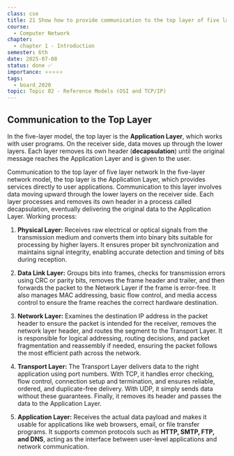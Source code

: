 ```yaml
---
class: cse
title: 21 Show how to provide communication to the top layer of five layer network
course:
  - Computer Network
chapter:
  - chapter 1 - Introduction
semester: 6th
date: 2025-07-08
status: done ✅
importance: ⭐⭐⭐⭐⭐
tags:
  - board_2020
topic: Topic 02 - Reference Models (OSI and TCP/IP)
---
```


## **Communication to the Top Layer**

In the five-layer model, the top layer is the **Application Layer**, which works with user programs. On the receiver side, data moves up through the lower layers. Each layer removes its own header (**decapsulation**) until the original message reaches the Application Layer and is given to the user.

Communication to the top layer of five layer network In the five-layer network model, the top layer is the Application Layer, which provides services directly to user applications. Communication to this layer involves data moving upward through the lower layers on the receiver side. Each layer processes and removes its own header in a process called decapsulation, eventually delivering the original data to the Application Layer. Working process: 

1.  **Physical Layer:** Receives raw electrical or optical signals from the transmission medium and converts them into binary bits suitable for processing by higher layers. It ensures proper bit synchronization and maintains signal integrity, enabling accurate detection and timing of bits during reception. 

2. **Data Link Layer:** Groups bits into frames, checks for transmission errors using CRC or parity bits, removes the frame header and trailer, and then forwards the packet to the Network Layer if the frame is error-free. It also manages MAC addressing, basic flow control, and media access control to ensure the frame reaches the correct hardware destination. 

3. **Network Layer:** Examines the destination IP address in the packet header to ensure the packet is intended for the receiver, removes the network layer header, and routes the segment to the Transport Layer. It is responsible for logical addressing, routing decisions, and packet fragmentation and reassembly if needed, ensuring the packet follows the most efficient path across the network. 

4. **Transport Layer:** The Transport Layer delivers data to the right application using port numbers. With TCP, it handles error checking, flow control, connection setup and termination, and ensures reliable, ordered, and duplicate-free delivery. With UDP, it simply sends data without these guarantees. Finally, it removes its header and passes the data to the Application Layer.

5. **Application Layer:** Receives the actual data payload and makes it usable for applications like web browsers, email, or file transfer programs. It supports common protocols such as **HTTP, SMTP, FTP, and DNS**, acting as the interface between user-level applications and network communication.   